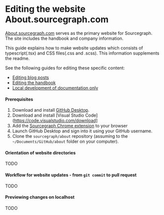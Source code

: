 # Editing the website About.sourcegraph.com 

[About.sourcegraph.com](https://about.sourcegraph.com) serves as the primary website for Sourcegraph. The site includes the handbook and company information.

This guide explains how to make website updates which consists of typescript(.tsx) and CSS files(.css and .scss).  This information supplements the readme.

See the following guides for editing these specific content:

- [Editing blog posts](/handbook/marketing/editing_blog_posts.md)
- [Editing the handbook](/handbook/editing.md)
- [Local development of documentation only](/handbook/engineering/product_documentation.md#local-development-of-documentation-only)

#### Prerequisites

1. Download and install [GitHub Desktop](https://desktop.github.com/).
1. Download and install [Visual Studio Code](https://code.visualstudio.com/download]
1. Add the [Sourcegraph Chrome extension](https://chrome.google.com/webstore/detail/sourcegraph/dgjhfomjieaadpoljlnidmbgkdffpack?hl=en) to your browser
1. Launch GitHub Desktop and sign into it using your GitHub username.
1. Clone the `sourcegraph/about` repository (assuming to the `~/Documents/GitHub/about` folder on your computer).

#### Orientation of website directories

TODO

#### Workflow for website updates - from `git commit` to pull request

TODO

#### Previewing changes on localhost

TODO

